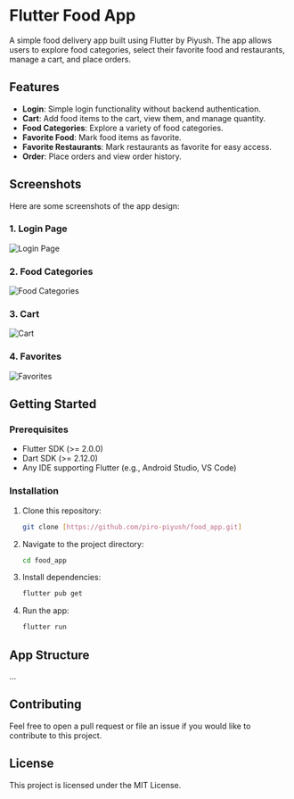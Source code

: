 # Flutter Food App

A simple food delivery app built using Flutter by Piyush. The app allows users to explore food categories, select their favorite food and restaurants, manage a cart, and place orders.

## Features

- **Login**: Simple login functionality without backend authentication.
- **Cart**: Add food items to the cart, view them, and manage quantity.
- **Food Categories**: Explore a variety of food categories.
- **Favorite Food**: Mark food items as favorite.
- **Favorite Restaurants**: Mark restaurants as favorite for easy access.
- **Order**: Place orders and view order history.

## Screenshots

Here are some screenshots of the app design:

### 1. Login Page
![Login Page](./figma/Login.png)

### 2. Food Categories
![Food Categories](./figma/Category.png)

### 3. Cart
![Cart](./figma/Cart.png)

### 4. Favorites
![Favorites](./figma/favFoodItems.png)

## Getting Started

### Prerequisites

- Flutter SDK (>= 2.0.0)
- Dart SDK (>= 2.12.0)
- Any IDE supporting Flutter (e.g., Android Studio, VS Code)

### Installation

1. Clone this repository:

    ```bash
    git clone [https://github.com/piro-piyush/food_app.git]
    ```

2. Navigate to the project directory:

    ```bash
    cd food_app
    ```

3. Install dependencies:

    ```bash
    flutter pub get
    ```

4. Run the app:

    ```bash
    flutter run
    ```

## App Structure

...

## Contributing

Feel free to open a pull request or file an issue if you would like to contribute to this project.

## License

This project is licensed under the MIT License.



























